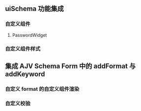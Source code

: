 ## uiSchema 功能集成

### 自定义组件

1. PasswordWidget

### 自定义组件样式

## 集成 AJV Schema Form 中的 addFormat 与 addKeyword

### 自定义 format 的自定义组件渲染

### 自定义校验

